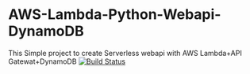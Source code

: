 # AWS-Lambda-Python-Webapi-DynamoDB
This Simple project to create Serverless webapi with AWS Lambda+API Gatewat+DynamoDB [![Build Status](https://travis-ci.org/beagleview/aws-lambda-python-webapi.svg?branch=master)](https://travis-ci.org/beagleview/aws-lambda-python-webapi)
